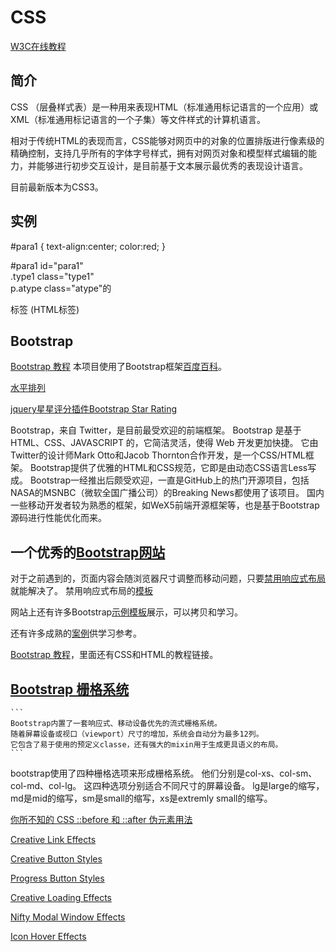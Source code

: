 # CSS

[W3C在线教程](http://www.w3school.com.cn/css/)

## 简介
CSS （层叠样式表）是一种用来表现HTML（标准通用标记语言的一个应用）或XML（标准通用标记语言的一个子集）等文件样式的计算机语言。

相对于传统HTML的表现而言，CSS能够对网页中的对象的位置排版进行像素级的精确控制，支持几乎所有的字体字号样式，拥有对网页对象和模型样式编辑的能力，并能够进行初步交互设计，是目前基于文本展示最优秀的表现设计语言。

目前最新版本为CSS3。

## 实例
#para1
{
text-align:center;
color:red;
}

#para1	id="para1"  	
.type1	class="type1"	
p.atype	class="atype"的<p>标签
(HTML标签)

## Bootstrap
[Bootstrap 教程](http://www.runoob.com/bootstrap/bootstrap-tutorial.html)
本项目使用了Bootstrap框架[百度百科](http://baike.baidu.com/link?url=i7wrapW6IuNr38qLjc9NoSCuSpTLCWr-FIE39JXSc4GWQWSKoF00d4_l0XdZzwegUruSckfu8qyal2OYg-ALrHZp9tzR8sSAv8L5iF6gwzO)。

[水平排列](http://blog.csdn.net/a316212802/article/details/24921087)

[jquery星星评分插件Bootstrap Star Rating](http://www.jq22.com/jquery-info460)

Bootstrap，来自 Twitter，是目前最受欢迎的前端框架。
Bootstrap 是基于 HTML、CSS、JAVASCRIPT 的，它简洁灵活，使得 Web 开发更加快捷。
它由Twitter的设计师Mark Otto和Jacob Thornton合作开发，是一个CSS/HTML框架。
Bootstrap提供了优雅的HTML和CSS规范，它即是由动态CSS语言Less写成。
Bootstrap一经推出后颇受欢迎，一直是GitHub上的热门开源项目，包括NASA的MSNBC（微软全国广播公司）的Breaking News都使用了该项目。
国内一些移动开发者较为熟悉的框架，如WeX5前端开源框架等，也是基于Bootstrap源码进行性能优化而来。

## 一个优秀的[Bootstrap网站](http://bootstrap.evget.com/Index.html)
对于之前遇到的，页面内容会随浏览器尺寸调整而移动问题，只要[禁用响应式布局](http://bootstrap.evget.com/getting-started.html#disable-responsive)就能解决了。
禁用响应式布局的[模板](http://bootstrap.evget.com/examples/non-responsive/index.html)

网站上还有许多Bootstrap[示例模板](http://bootstrap.evget.com/examples/theme/index.html#)展示，可以拷贝和学习。

还有许多成熟的[案例](http://bootstrap.evget.com/getting-started.html#examples)供学习参考。

[Bootstrap 教程](http://www.dnzs.com.cn/w3cschool/bootstrap/bootstrap-tutorial.html)，里面还有CSS和HTML的教程链接。


## [Bootstrap 栅格系统](http://www.cnblogs.com/linjiqin/p/3559800.html)

    ```
    Bootstrap内置了一套响应式、移动设备优先的流式栅格系统。
    随着屏幕设备或视口（viewport）尺寸的增加，系统会自动分为最多12列。
    它包含了易于使用的预定义classe，还有强大的mixin用于生成更具语义的布局。
    ```

bootstrap使用了四种栅格选项来形成栅格系统。
他们分别是col-xs、col-sm、col-md、col-lg。
这四种选项分别适合不同尺寸的屏幕设备。
lg是large的缩写，md是mid的缩写，sm是small的缩写，xs是extremly small的缩写。




[你所不知的 CSS ::before 和 ::after 伪元素用法](http://justcoding.iteye.com/blog/2032627)

[Creative Link Effects](http://tympanus.net/Development/CreativeLinkEffects/)

[Creative Button Styles](http://tympanus.net/Development/CreativeButtons/)

[Progress Button Styles](http://tympanus.net/Development/ProgressButtonStyles/)

[Creative Loading Effects](http://tympanus.net/Development/CreativeLoadingEffects/)

[Nifty Modal Window Effects](http://tympanus.net/Development/ModalWindowEffects/)

[Icon Hover Effects](http://tympanus.net/Development/IconHoverEffects/)
